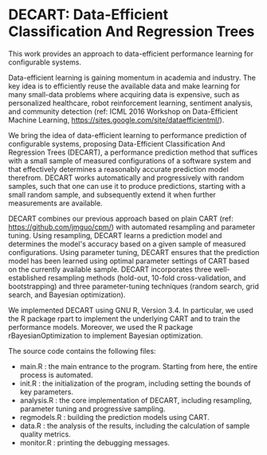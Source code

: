 # DECART: Data-Efficient Classification And Regression Trees

This work provides an approach to data-efficient performance learning for configurable systems. 

Data-efficient learning is gaining momentum in academia and industry. The key idea is to efficiently reuse the available data and make learning for many small-data problems where acquiring data is expensive, such as personalized healthcare, robot reinforcement learning, sentiment analysis, and community detection (ref: ICML 2016 Workshop on Data-Efficient Machine Learning, https://sites.google.com/site/dataefficientml/).

We bring the idea of data-efficient learning to performance prediction of configurable systems, proposing Data-Efficient Classification And Regression Trees (DECART), a performance prediction method that suffices with a small sample of measured configurations of a software system and that effectively determines a reasonably accurate prediction model therefrom. DECART works automatically and progressively with random samples, such that one can use it to produce predictions, starting with a small random sample, and subsequently extend it when further measurements are available. 

DECART combines our previous approach based on plain CART (ref: https://github.com/jmguo/cpm/) with automated resampling and parameter tuning. Using resampling, DECART learns a prediction model and determines the model's accuracy based on a given sample of measured configurations. Using parameter tuning, DECART ensures that the prediction model has been learned using optimal parameter settings of CART based on the currently available sample. DECART incorporates three well-established resampling methods (hold-out, 10-fold cross-validation, and bootstrapping) and three parameter-tuning techniques (random search, grid search, and Bayesian optimization).

We implemented DECART using GNU R, Version 3.4. In particular, we used the R package rpart to implement the underlying CART and to train the performance models. Moreover, we used the R package rBayesianOptimization to implement Bayesian optimization.

The source code contains the following files:
- main.R : the main entrance to the program. Starting from here, the entire process is automated.
- init.R : the initialization of the program, including setting the bounds of key parameters.
- analysis.R : the core implementation of DECART, including resampling, parameter tuning and progressive sampling.
- regmodels.R : building the prediction models using CART.
- data.R : the analysis of the results, including the calculation of sample quality metrics.
- monitor.R : printing the debugging messages.
